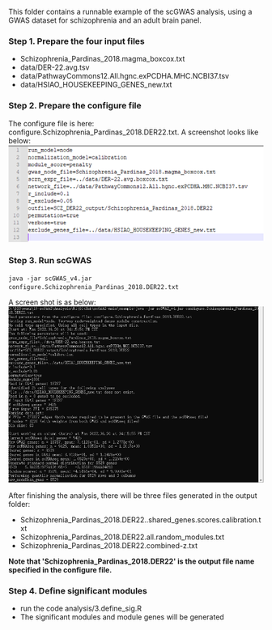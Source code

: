 This folder contains a runnable example of the scGWAS analysis, using a GWAS dataset for schizophrenia and an adult brain panel.

### Step 1. Prepare the four input files
- Schizophrenia_Pardinas_2018.magma_boxcox.txt
- data/DER-22.avg.tsv
- data/PathwayCommons12.All.hgnc.exPCDHA.MHC.NCBI37.tsv
- data/HSIAO_HOUSEKEEPING_GENES_new.txt

### Step 2. Prepare the configure file
The configure file is here: configure.Schizophrenia_Pardinas_2018.DER22.txt. A screenshot looks like below:
![configure.Schizophrenia_Pardinas_2018.DER22.txt](Configure.PNG)

### Step 3. Run scGWAS

`java -jar scGWAS_v4.jar configure.Schizophrenia_Pardinas_2018.DER22.txt`

A screen shot is as below:
![running.log](Capture.PNG)

After finishing the analysis, there will be three files generated in the output folder:
- Schizophrenia_Pardinas_2018.DER22..shared_genes.scores.calibration.txt
- Schizophrenia_Pardinas_2018.DER22.all.random_modules.txt
- Schizophrenia_Pardinas_2018.DER22.combined-z.txt

**Note that 'Schizophrenia_Pardinas_2018.DER22' is the output file name specified in the configure file.**

### Step 4. Define significant modules
- run the code analysis/3.define_sig.R
- The significant modules and module genes will be generated
